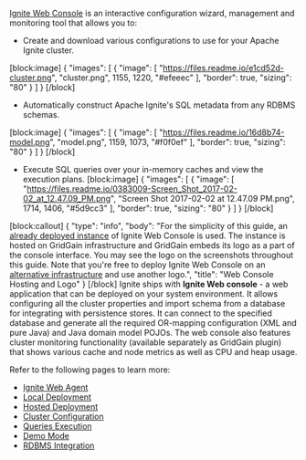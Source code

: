 [Ignite Web Console](https://ignite.apache.org/addons.html#web-console) is an interactive configuration wizard, management and monitoring tool that allows you to:
* Create and download various configurations to use for your Apache Ignite cluster.

[block:image]
{
  "images": [
    {
      "image": [
        "https://files.readme.io/e1cd52d-cluster.png",
        "cluster.png",
        1155,
        1220,
        "#efeeec"
      ],
      "border": true,
      "sizing": "80"
    }
  ]
}
[/block]
* Automatically construct Apache Ignite's SQL metadata from any RDBMS schemas.

[block:image]
{
  "images": [
    {
      "image": [
        "https://files.readme.io/16d8b74-model.png",
        "model.png",
        1159,
        1073,
        "#f0f0ef"
      ],
      "border": true,
      "sizing": "80"
    }
  ]
}
[/block]
* Execute SQL queries over your in-memory caches and view the execution plans.
[block:image]
{
  "images": [
    {
      "image": [
        "https://files.readme.io/0383009-Screen_Shot_2017-02-02_at_12.47.09_PM.png",
        "Screen Shot 2017-02-02 at 12.47.09 PM.png",
        1714,
        1406,
        "#5d9cc3"
      ],
      "border": true,
      "sizing": "80"
    }
  ]
}
[/block]

[block:callout]
{
  "type": "info",
  "body": "For the simplicity of this guide, an [already deployed instance](https://console.gridgain.com) of Ignite Web Console is used. The instance is hosted on GridGain infrastructure and GridGain embeds its logo as a part of the console interface. You may see the logo on the screenshots throughout this guide. Note that you're free to deploy Ignite Web Console on an [alternative infrastructure](doc:local-deployment) and use another logo.",
  "title": "Web Console Hosting and Logo"
}
[/block]
Ignite ships with **Ignite Web console** - a web application that can be deployed on your system environment. It allows configuring all the cluster properties and import schema from a database for integrating with persistence stores. It can connect to the specified database and generate all the required OR-mapping configuration (XML and pure Java) and Java domain model POJOs. The web console also features cluster monitoring functionality (available separately as GridGain plugin) that shows various cache and node metrics as well as CPU and heap usage. 

Refer to the following pages to learn more:

* [Ignite Web Agent](doc:web-agent) 
* [Local Deployment](doc:local-deployment)
* [Hosted Deployment](doc:hosted-deployment) 
* [Cluster Configuration](doc:webconsole-cluster-configuration) 
* [Queries Execution](doc:webconsole-queries-execution) 
* [Demo Mode](doc:demo-mode) 
* [RDBMS Integration](https://apacheignite-mix.readme.io/docs/web-console)